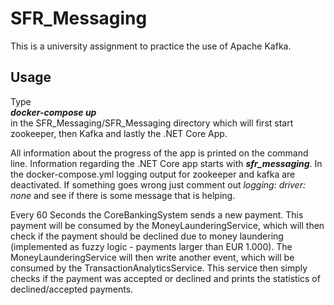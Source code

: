 # SFR_Messaging
This is a university assignment to practice the use of Apache Kafka.

## Usage
Type  
***docker-compose up***  
in the SFR_Messaging/SFR_Messaging directory which will first start zookeeper, then Kafka and lastly the .NET Core App.  

All information about the progress of the app is printed on the command line. Information regarding the .NET Core app starts with ***sfr_messaging***. In the docker-compose.yml logging output for zookeeper and kafka
are deactivated. If something goes wrong just comment out *logging: driver: none* and see if there is some message that is helping.

Every 60 Seconds the CoreBankingSystem sends a new payment. This payment will be consumed by the MoneyLaunderingService, which will then check if the payment should be declined due to money laundering (implemented as fuzzy logic - payments larger than EUR 1.000).
The MoneyLaunderingService will then write another event, which will be consumed by the TransactionAnalyticsService. This service then simply checks if the payment was accepted or declined and prints the statistics of declined/accepted payments.
